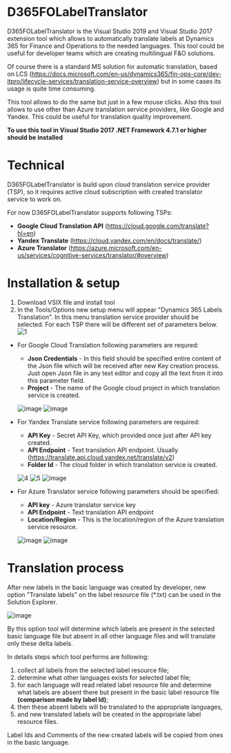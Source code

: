 # D365FOLabelTranslator
D365FOLabelTranslator is the Visual Studio 2019 and Visual Studio 2017 extension tool which allows to automatically translate labels at Dynamics 365 for Finance and Operations to the needed languages. This tool could be useful for developer teams which are creating multilingual F&O solutions. 

Of course there is a standard MS solution for automatic translation, based on LCS (https://docs.microsoft.com/en-us/dynamics365/fin-ops-core/dev-itpro/lifecycle-services/translation-service-overview) but in some cases its usage is quite time consuming. 

This tool allows to do the same but just in a few mouse clicks. Also this tool allows to use other than Azure translation service providers, like Google and Yandex. This could be useful for translation quality improvement.

**To use this tool in Visual Studio 2017 .NET Framework 4.7.1 or higher should be installed**

# Technical 
D365FOLabelTranslator is build upon cloud translation service provider (TSP), so it requires active cloud subscription with created translator service to work on.

For now D365FOLabelTranslator supports following TSPs:
* **Google Cloud Translation API** (https://cloud.google.com/translate?hl=en)
* **Yandex Translate** (https://cloud.yandex.com/en/docs/translate/)
* **Azure Translator** (https://azure.microsoft.com/en-us/services/cognitive-services/translator/#overview)

# Installation & setup
1. Download VSIX file and install tool
2. In the Tools/Options new setup menu will appear "Dynamics 365 Labels Translation". In this menu translation service provider should be selected. For each TSP there will be different set of parameters below.
   ![1](https://github.com/komrados/D365FOLabelTranslator/assets/50162691/ca6bc6cb-d2c2-42d9-9bb9-93cfaaedab65)

* For Google Cloud Translation following parameters are requred:
	- **Json Credentials**		- In this field should be specified entire content of the Json file which will be received after new Key creation process. Just open Json file in any text editor and copy all the text from it into this parameter field.
	- **Project**			- The name of the Google cloud project in which translation service is created.

   ![image](https://github.com/komrados/D365FOLabelTranslator/assets/50162691/ebf5988d-ef05-48e2-a05c-aea68bcab9d9)
   ![image](https://github.com/komrados/D365FOLabelTranslator/assets/50162691/4671a239-7e20-4b1e-a41d-7f9005f042ac)

* For Yandex Translate service following parameters are required:
	- **API Key** 			- Secret API Key, which provided once just after API key created. 
	- **API Endpoint** 		- Text translation API endpoint. Usually (https://translate.api.cloud.yandex.net/translate/v2)
	- **Folder Id** 		- The cloud folder in which translation service is created.

   ![4](https://github.com/komrados/D365FOLabelTranslator/assets/50162691/f19c793a-f589-49f5-8bb0-6f555fa3d617)
   ![5](https://github.com/komrados/D365FOLabelTranslator/assets/50162691/ca8dfa27-98e5-4869-913f-08ef76fb396e)
   ![image](https://github.com/komrados/D365FOLabelTranslator/assets/50162691/19b7a2e2-2a92-49fe-a314-c812ed5fc7dd)


* For Azure Translator service following parameters should be specified:
	- **API key**			- Azure translator service key
	- **API Endpoint** 		- Text translation API endpoint
	- **Location/Region** 		- This is the location/region of the Azure translation service resource. 

   ![image](https://github.com/komrados/D365FOLabelTranslator/assets/50162691/c1115d08-53e0-4f46-b4e1-b80d410e1af2)
   ![image](https://user-images.githubusercontent.com/50162691/183009243-f81a6d10-5ab6-4348-84bd-7b191ad56021.png)


# Translation process
After new labels in the basic language was created by developer, new option "Translate labels" on the label resource file (*.txt) can be used in the Solution Explorer.

   ![image](https://user-images.githubusercontent.com/50162691/183012458-eea780c6-ea6c-4d26-b2d7-9bb80ec7e446.png)

By this option tool will determine which labels are present in the selected basic language file but absent in all other language files and will translate only these delta labels.

In details steps which tool performs are following:
1. collect all labels from the selected label resource file; 
2. determine what other languages exists for selected label file;
3. for each language will read related label resource file and determine what labels are absent there but present in the basic label resource file **(comparison made by label Id)**;
4. then these absent labels will be translated to the appropriate languages,
5. and new translated labels will be created in the appropriate label resource files.

Label Ids and Comments of the new created labels will be copied from ones in the basic language.
